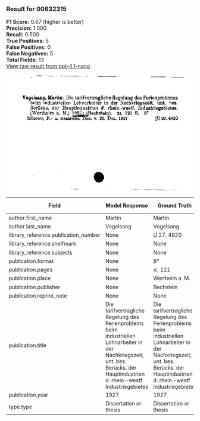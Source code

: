 ### Result for 00632315
**F1 Score:** 0.67 (higher is better)<br>**Precision:** 1.000<br>**Recall:** 0.500<br>**True Positives:** 5<br>**False Positives:** 0<br>**False Negatives:** 5<br>**Total Fields:** 13<br>[View raw result from gpt-4.1-nano](https://github.com/RISE-UNIBAS/humanities_data_benchmark/blob/main/results/2025-09-02/T0162/request_T0162_00632315.json)

<img src="https://github.com/RISE-UNIBAS/humanities_data_benchmark/blob/main/benchmarks/zettelkatalog/images/00632315.jpg?raw=true" alt="00632315" width="600px">

| Field | Model Response | Ground Truth | Fuzzy Score | Match |
|-------|----------------|--------------|-------------|-------|
| author.first_name | Martin | Martin | 1.000 | ✅ |
| author.last_name | Vogelsang | Vogelsang | 1.000 | ✅ |
| library_reference.publication_number | None | U 27. 4920 | 0.000 | ❌ |
| library_reference.shelfmark | None | None | 1.000 | ✅ |
| library_reference.subjects | None | None | 1.000 | ✅ |
| publication.format | None | 8° | 0.000 | ❌ |
| publication.pages | None | xi, 121 | 0.000 | ❌ |
| publication.place | None | Wertheim a. M. | 0.000 | ❌ |
| publication.publisher | None | Bechstein | 0.000 | ❌ |
| publication.reprint_note | None | None | 1.000 | ✅ |
| publication.title | Die tarifvertragliche Regelung des Ferienproblems beim industriellen Lohnarbeiter in der Nachkriegszeit, unt. bes. Berücks. der Hauptindustrien d. rhein.-westf. Industriegebietes | Die tarifvertragliche Regelung des Ferienproblems beim industriellen Lohnarbeiter in der Nachkriegszeit, unt. bes. Berücks. der Hauptindustrien d. rhein.-westf. Industriegebietes | 1.000 | ✅ |
| publication.year | 1927 | 1927 | 1.000 | ✅ |
| type.type | Dissertation or thesis | Dissertation or thesis | 1.000 | ✅ |
